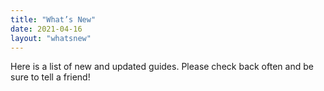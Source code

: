 ```yaml
---
title: "What’s New"
date: 2021-04-16
layout: "whatsnew"
---
```

Here is a list of new and updated guides. Please check back often and be sure to tell a friend!
<!--more--> 